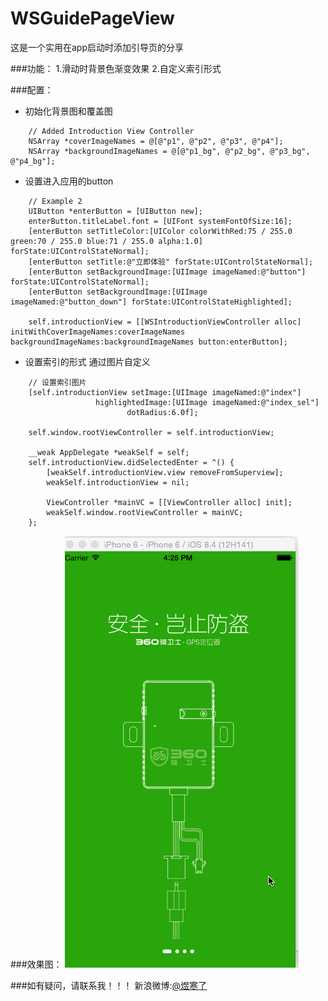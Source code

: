 # WSGuidePageView
这是一个实用在app启动时添加引导页的分享

###功能：
1.滑动时背景色渐变效果
2.自定义索引形式

###配置：
- 初始化背景图和覆盖图
```
    // Added Introduction View Controller
    NSArray *coverImageNames = @[@"p1", @"p2", @"p3", @"p4"];
    NSArray *backgroundImageNames = @[@"p1_bg", @"p2_bg", @"p3_bg", @"p4_bg"];
```
- 设置进入应用的button
```
    // Example 2
    UIButton *enterButton = [UIButton new];
    enterButton.titleLabel.font = [UIFont systemFontOfSize:16];
    [enterButton setTitleColor:[UIColor colorWithRed:75 / 255.0 green:70 / 255.0 blue:71 / 255.0 alpha:1.0] forState:UIControlStateNormal];
    [enterButton setTitle:@"立即体验" forState:UIControlStateNormal];
    [enterButton setBackgroundImage:[UIImage imageNamed:@"button"] forState:UIControlStateNormal];
    [enterButton setBackgroundImage:[UIImage imageNamed:@"button_down"] forState:UIControlStateHighlighted];
    
    self.introductionView = [[WSIntroductionViewController alloc] initWithCoverImageNames:coverImageNames backgroundImageNames:backgroundImageNames button:enterButton];
```
- 设置索引的形式 通过图片自定义
```
    // 设置索引图片
    [self.introductionView setImage:[UIImage imageNamed:@"index"]
                   highlightedImage:[UIImage imageNamed:@"index_sel"]
                          dotRadius:6.0f];
    
    self.window.rootViewController = self.introductionView;
    
    __weak AppDelegate *weakSelf = self;
    self.introductionView.didSelectedEnter = ^() {
        [weakSelf.introductionView.view removeFromSuperview];
        weakSelf.introductionView = nil;
        
        ViewController *mainVC = [[ViewController alloc] init];
        weakSelf.window.rootViewController = mainVC;
    };
```

###效果图：
![效果图](https://github.com/yuhanle/WSGuidePageView/blob/master/demo.gif)

###如有疑问，请联系我！！！
新浪微博:[@煜寒了](http://weibo.com/208484538/home?wvr=5)
